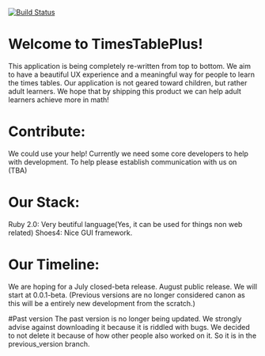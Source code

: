 [![Build Status](https://travis-ci.org/austinprog/TimesTablesPlus.svg?branch=master)](https://travis-ci.org/austinprog/TimesTablesPlus)

# Welcome to TimesTablePlus!
This application is being completely re-written from top to bottom. We aim to have a beautiful UX experience and a meaningful way for people to learn the times tables. Our application is not geared toward children, but rather adult learners. We hope that by shipping this product we can help adult learners achieve more in math! 

# Contribute:
We could use your help! Currently we need some core developers to help with development. To help please establish communication with us on (TBA)

# Our Stack:
Ruby 2.0: Very beutiful language(Yes, it can be used for things non web related)
Shoes4: Nice GUI framework.

# Our Timeline:
We are hoping for a July closed-beta release. August public release. We will start at 0.0.1-beta. (Previous versions are no longer considered canon as this will be a entirely new development from the scratch.) 

#Past version
The past version is no longer being updated. We strongly advise against downloading it because it is riddled with bugs. We decided to not delete it because of how other people also worked on it. So it is in the previous_version branch. 
